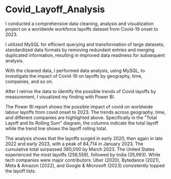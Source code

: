# Covid_Layoff_Analysis
I conducted a comprehensive data cleaning, analysis and visualization project on a worldwide workforce layoffs dataset from Covid-19 onset to 2023.

I utilized MySQL for efficient querying and transformation of large datasets; standardized data formats by removing redundant entries and merging duplicated information, resulting in improved data readiness for subsequent analysis.

With the cleaned data, I performed data analysis, using MySQL, to investigate the impact of Covid-19 on layoffs by geography, time, companies, and so on.

After I retrive the data to identify the possible trends of Covid layoffs by measurement, I visualized my finding with Power BI.

The Power BI report shows the possible impact of covid on worldwide labour layoffs from covid onset to 2023. The trends across geography, time, and different companies are highlighted above. Specifically in the "Total Layoff and Its Rolling Sum" diagram, the columns indicate the total layoff while the trend line shows the layoff rolling total.

The analysis shows that the layoffs surged in early 2020, then again in late 2022 and early 2023, with a peak of 84,714 in January 2023. The cumulative total surpassed 380,000 by March 2023. The United States experienced the most layoffs (256,559), followed by India (35,993). While tech companies were major contributors: Uber (2020), Bytedance (2021), Meta & Amazon (2022), and Google & Microsoft (2023) consistently topped the layoff lists.
